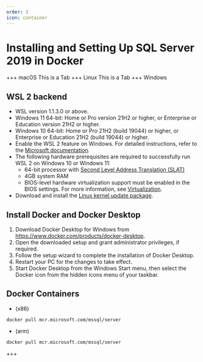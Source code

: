 ```yaml
---
order: 3
icon: container
---
```

# Installing and Setting Up SQL Server 2019 in Docker

+++ macOS
This is a Tab
+++ Linux
This is a Tab
+++ Windows

## WSL 2 backend

- WSL version 1.1.3.0 or above.
- Windows 11 64-bit: Home or Pro version 21H2 or higher, or Enterprise or Education version 21H2 or higher.
- Windows 10 64-bit: Home or Pro 21H2 (build 19044) or higher, or Enterprise or Education 21H2 (build 19044) or higher.
- Enable the WSL 2 feature on Windows. For detailed instructions, refer to the [Microsoft documentation](https://docs.microsoft.com/en-us/windows/wsl/install-win10).
- The following hardware prerequisites are required to successfully run WSL 2 on Windows 10 or Windows 11:
  - 64-bit processor with [Second Level Address Translation (SLAT)](https://en.wikipedia.org/wiki/Second_Level_Address_Translation)
  - 4GB system RAM
  - BIOS-level hardware virtualization support must be enabled in the BIOS settings. For more information, see [Virtualization](https://docs.docker.com/desktop/troubleshoot/topics/#virtualization).
- Download and install the [Linux kernel update package](https://docs.microsoft.com/windows/wsl/wsl2-kernel).

## Install Docker and Docker Desktop

1. Download Docker Desktop for Windows from https://www.docker.com/products/docker-desktop.
2. Open the downloaded setup and grant administrator privileges, if required.
3. Follow the setup wizard to complete the installation of Docker Desktop.
4. Restart your PC for the changes to take effect.
5. Start Docker Desktop from the Windows Start menu, then select the Docker icon from the hidden icons menu of your taskbar.

## Docker Containers

- (x86)

``` output
docker pull mcr.microsoft.com/mssql/server
```
- (arm) 
``` output
docker pull mcr.microsoft.com/mssql/server
```
+++